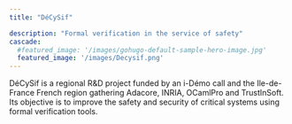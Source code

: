 ```yaml
---
title: "DéCySif"

description: "Formal verification in the service of safety"
cascade:
  #featured_image: '/images/gohugo-default-sample-hero-image.jpg'
  featured_image: '/images/Decysif.png'
---
```


DéCySif is a regional R&D project funded by an i-Démo call and the
Ile-de-France French region gathering Adacore, INRIA, OCamlPro and
TrustInSoft. Its objective is to improve the safety and security of critical
systems using formal verification tools.
